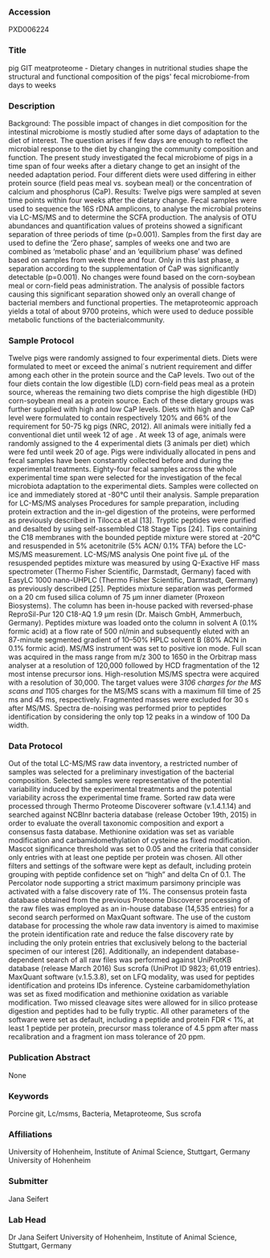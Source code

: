 ### Accession
PXD006224

### Title
pig GIT meatproteome -  Dietary changes in nutritional studies shape the structural and functional composition of the pigs' fecal microbiome-from days to weeks

### Description
Background: The possible impact of changes in diet composition for the intestinal microbiome is mostly studied after some days of adaptation to the diet of interest. The question arises if few days are enough to reflect the microbial response to the diet by changing the community composition and function. The present study investigated the fecal microbiome of pigs in a time span of four weeks after a dietary change to get an insight of the needed adaptation period. Four different diets were used differing in either protein source (field peas meal vs. soybean meal) or the concentration of calcium and phosphorus (CaP).  Results: Twelve pigs were sampled at seven time points within four weeks after the dietary change. Fecal samples were used to sequence the 16S rDNA amplicons, to analyse the microbial proteins via LC-MS/MS and to determine the SCFA production. The analysis of OTU abundances and quantification values of proteins showed a significant separation of three periods of time (p=0.001). Samples from the first day are used to define the ‘Zero phase’, samples of weeks one and two are combined as ‘metabolic phase’ and an ‘equilibrium phase’ was defined based on samples from week three and four. Only in this last phase, a separation according to the supplementation of CaP was significantly detectable (p=0.001). No changes were found based on the corn-soybean meal or corn-field peas administration. The analysis of possible factors causing this significant separation showed only an overall change of bacterial members and functional properties. The metaproteomic approach yields a total of about 9700 proteins, which were used to deduce possible metabolic functions of the bacterialcommunity.

### Sample Protocol
Twelve pigs were randomly assigned to four experimental diets. Diets were formulated to meet or exceed the animal´s nutrient requirement and differ among each other in the protein source and the CaP levels. Two out of the four diets contain the low digestible (LD) corn-field peas meal as a protein source, whereas the remaining two diets comprise the high digestible (HD) corn-soybean meal as a protein source. Each of these dietary groups was further supplied with high and low CaP levels. Diets with high and low CaP level were formulated to contain respectively 120% and 66% of the requirement for 50-75 kg pigs (NRC, 2012).   All animals were initially fed a conventional diet until week 12 of age  . At week 13 of age, animals were randomly assigned to the 4 experimental diets (3 animals per diet) which were fed until week 20 of age. Pigs were individually allocated in pens and fecal samples have been constantly collected before and during the experimental treatments. Eighty-four fecal samples across the whole experimental time span were selected for the investigation of the fecal microbiota adaptation to the experimental diets. Samples were collected on ice and immediately stored at -80°C until their analysis. Sample preparation for LC-MS/MS analyses Procedures for sample preparation, including protein extraction and the in-gel digestion of the proteins, were performed as previously described in Tilocca et.al [13]. Tryptic peptides were purified and desalted by using self-assembled C18 Stage Tips [24]. Tips containing the C18 membranes with the bounded peptide mixture were stored at -20°C and resuspended in 5% acetonitrile (5% ACN/ 0.1% TFA) before the LC-MS/MS measurement.  LC-MS/MS analysis One point five µL of the resuspended peptides mixture was measured by using Q-Exactive HF mass spectrometer (Thermo Fisher Scientific, Darmstadt, Germany) faced with EasyLC 1000 nano-UHPLC (Thermo Fisher Scientific, Darmstadt, Germany) as previously described [25]. Peptides mixture separation was performed on a 20 cm fused silica column of 75 µm inner diameter (Proxeon Biosystems). The column has been in-house packed with reversed-phase ReproSil-Pur 120 C18-AQ 1.9 µm resin (Dr. Maisch GmbH, Ammerbuch, Germany). Peptides mixture was loaded onto the column in solvent A (0.1% formic acid) at a flow rate of 500 nl/min and subsequently eluted with an 87-minute segmented gradient of 10–50% HPLC solvent B (80% ACN in 0.1% formic acid).  MS/MS instrument was set to positive ion mode. Full scan was acquired in the mass range from m/z 300 to 1650 in the Orbitrap mass analyser at a resolution of 120,000 followed by HCD fragmentation of the 12 most intense precursor ions. High-resolution MS/MS spectra were acquired with a resolution of 30,000. The target values were 3*106 charges for the MS scans and 1*105 charges for the MS/MS scans with a maximum fill time of 25 ms and 45 ms, respectively. Fragmented masses were excluded for 30 s after MS/MS. Spectra de-noising was performed prior to peptides identification by considering the only top 12 peaks in a window of 100 Da width.

### Data Protocol
Out of the total LC-MS/MS raw data inventory, a restricted number of samples was selected for a preliminary investigation of the bacterial composition. Selected samples were representative of the potential variability induced by the experimental treatments and the potential variability across the experimental time frame.  Sorted raw data were processed through Thermo Proteome Discoverer software (v.1.4.1.14) and searched against NCBInr bacteria database (release October 19th, 2015) in order to evaluate the overall taxonomic composition and export a consensus fasta database. Methionine oxidation was set as variable modification and carbamidomethylation of cysteine as fixed modification. Mascot significance threshold was set to 0.05 and the criteria that consider only entries with at least one peptide per protein was chosen. All other filters and settings of the software were kept as default, including protein grouping with peptide confidence set on “high” and delta Cn of 0.1. The Percolator node supporting a strict maximum parsimony principle was activated with a false discovery rate of 1%.  The consensus protein fasta database obtained from the previous Proteome Discoverer processing of the raw files was employed as an in-house database (14,535 entries) for a second search performed on MaxQuant software. The use of the custom database for processing the whole raw data inventory is aimed to maximise the protein identification rate and reduce the false discovery rate by including the only protein entries that exclusively belong to the bacterial specimen of our interest [26]. Additionally, an independent database-dependent search of all raw files was performed against UniProtKB database (release March 2016) Sus scrofa (UniProt ID 9823; 61,019 entries). MaxQuant software (v.1.5.3.8), set on LFQ modality, was used for peptides identification and proteins IDs inference. Cysteine carbamidomethylation was set as fixed modification and methionine oxidation as variable modification. Two missed cleavage sites were allowed for in silico protease digestion and peptides had to be fully tryptic. All other parameters of the software were set as default, including a peptide and protein FDR < 1%, at least 1 peptide per protein, precursor mass tolerance of 4.5 ppm after mass recalibration and a fragment ion mass tolerance of 20 ppm.

### Publication Abstract
None

### Keywords
Porcine git, Lc/msms, Bacteria, Metaproteome, Sus scrofa

### Affiliations
University of Hohenheim, Institute of Animal Science, Stuttgart, Germany
University of Hohenheim

### Submitter
Jana Seifert

### Lab Head
Dr Jana Seifert
University of Hohenheim, Institute of Animal Science, Stuttgart, Germany


